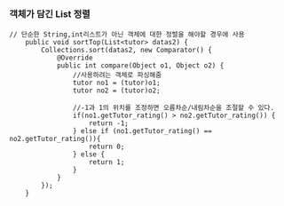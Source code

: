 ### **객체가 담긴 List 정렬**


	// 단순한 String,int리스트가 아닌 객체에 대한 정렬을 해야할 경우에 사용
	    public void sortTop(List<tutor> datas2) {
	        Collections.sort(datas2, new Comparator() {
	            @Override
	            public int compare(Object o1, Object o2) {
	                //사용하려는 객체로 파싱해줌
	                tutor no1 = (tutor)o1;
	                tutor no2 = (tutor)o2;
	
	                //-1과 1의 위치를 조정하면 오름차순/내림차순을 조절할 수 있다.
	                if(no1.getTutor_rating() > no2.getTutor_rating()) {
	                    return -1;
	                } else if (no1.getTutor_rating() == no2.getTutor_rating()){
	                    return 0;
	                } else {
	                    return 1;
	                }
	            }
	        });
	    }